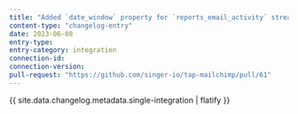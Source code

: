 ```yaml
---
title: "Added `date_window` property for `reports_email_activity` stream"
content-type: "changelog-entry"
date: 2023-06-08
entry-type: 
entry-category: integration
connection-id: 
connection-version: 
pull-request: "https://github.com/singer-io/tap-mailchimp/pull/61"
---
```

{{ site.data.changelog.metadata.single-integration | flatify }}